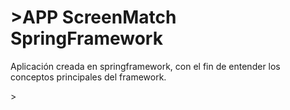 <h1>>APP ScreenMatch SpringFramework</h1>

<p>Aplicación creada en springframework, con el fin de entender los conceptos principales del framework.</p>>
